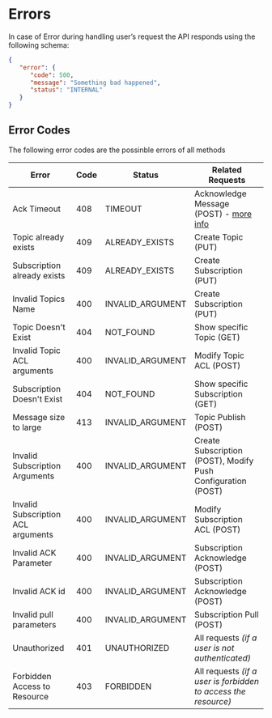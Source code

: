 # Errors

In case of Error during handling user’s request the API responds using the following schema:

```json
{
   "error": {
      "code": 500,
      "message": "Something bad happened",
      "status": "INTERNAL"
   }
}
```
## Error Codes

The following error codes are the possinble errors of all methods

Error | Code | Status | Related Requests
------|------|----------|------------------
Ack Timeout | 408 | TIMEOUT | Acknowledge Message (POST) - [more info](overview.md#message-acknowledgement-deadline)
Topic already exists | 409 | ALREADY_EXISTS | Create Topic (PUT)  
Subscription already exists | 409 | ALREADY_EXISTS | Create Subscription (PUT)
Invalid Topics Name | 400 | INVALID_ARGUMENT | Create Subscription (PUT)
Topic Doesn't Exist | 404 | NOT_FOUND | Show specific Topic  (GET)
Invalid Topic ACL arguments | 400 | INVALID_ARGUMENT | Modify Topic ACL (POST)
Subscription Doesn't Exist | 404 | NOT_FOUND | Show specific Subscription  (GET)
Message size to large | 413 | INVALID_ARGUMENT | Topic Publish (POST)
Invalid Subscription Arguments | 400 | INVALID_ARGUMENT | Create Subscription (POST), Modify Push Configuration (POST)
Invalid Subscription ACL arguments | 400 | INVALID_ARGUMENT | Modify Subscription ACL (POST)
Invalid ACK Parameter | 400 | INVALID_ARGUMENT | Subscription Acknowledge (POST)
Invalid ACK id | 400 | INVALID_ARGUMENT | Subscription Acknowledge (POST)
Invalid pull parameters | 400 | INVALID_ARGUMENT | Subscription Pull (POST)
Unauthorized | 401 | UNAUTHORIZED | All requests _(if a user is not authenticated)_
Forbidden Access to Resource  | 403 | FORBIDDEN | All requests _(if a user is forbidden to access the resource)_
